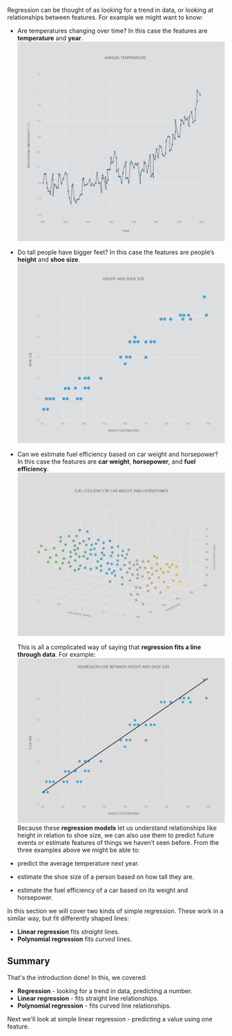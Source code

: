 Regression can be thought of as looking for a trend in data, or looking at relationships between features. For example we might want to know:

* Are temperatures changing over time?
  In this case the features are __temperature__ and __year__.
![AnnualTemperature](../media/2-1-a.png)
* Do tall people have bigger feet?
  In this case the features are people’s __height__ and __shoe size__.
![2.1 ShoeSize](../media/2-1-b.png)
* Can we estimate fuel efficiency based on car weight and horsepower?
  In this case the features are __car weight__, __horsepower__, and __fuel efficiency__.
![Introduction Regression fixed](../media/2-1-c.png)

   This is all a complicated way of saying that __regression fits a line through data__. For example:
   ![Introduction Regression shoe](../media/2-1-d.png)
Because these __regression models__ let us understand relationships like height in relation to shoe size, we can also use them to predict future events or estimate features of things we haven’t seen before. From the three examples above we might be able to:

* predict the average temperature next year.
* estimate the shoe size of a person based on how tall they are.
* estimate the fuel efficiency of a car based on its weight and horsepower.

In this section we will cover two kinds of simple regression. These work in a similar way, but fit differently shaped lines:

* __Linear regression__ fits *straight* lines.
* __Polynomial regression__ fits *curved* lines.

## Summary

That's the introduction done! In this, we covered:

* __Regression__ - looking for a trend in data, predicting a number.
* __Linear regression__ - fits straight line relationships.
* __Polynomial regression__ - fits curved line relationships.

Next we'll look at simple linear regression - predicting a value using one feature.